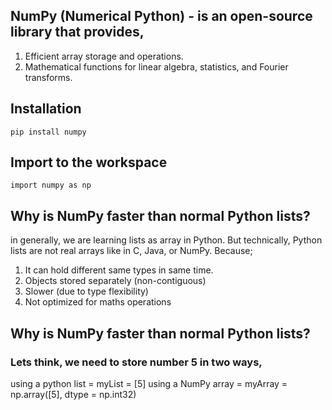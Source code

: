 ## NumPy (Numerical Python) - is an open-source library that provides,

01. Efficient array storage and operations.
02. Mathematical functions for linear algebra, statistics, and Fourier transforms.

## Installation

``` 
pip install numpy
```
## Import to the workspace

```
import numpy as np
```

## Why is NumPy faster than normal Python lists?

in generally, we are learning lists as array in Python. But technically, Python lists are not real arrays like in C, Java, or NumPy. Because;

01. It can hold different same types in same time.
02. Objects stored separately (non-contiguous)
03. Slower (due to type flexibility)
04. Not optimized for maths operations

## Why is NumPy faster than normal Python lists?

### Lets think, we need to store number 5 in two ways,

using a python list = myList = [5]
using a NumPy array = myArray = np.array([5], dtype = np.int32)